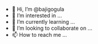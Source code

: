 - 👋 Hi, I’m @bajigogula
- 👀 I’m interested in ...
- 🌱 I’m currently learning ...
- 💞️ I’m looking to collaborate on ...
- 📫 How to reach me ...

<!---
bajigogula/bajigogula is a ✨ special ✨ repository because its `README.md` (this file) appears on your GitHub profile.
You can click the Preview link to take a look at your changes.
--->
